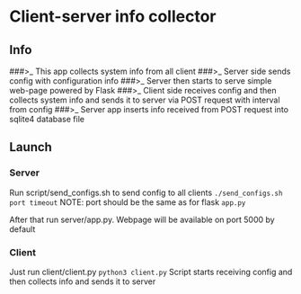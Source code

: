 # Client-server info collector
## Info
###>_  This app collects system info from all client
###>_ Server side sends config with configuration info
###>_ Server then starts to serve simple web-page powered by Flask
###>_ Client side receives config and then collects system info and sends it to server via POST request with interval from config
###>_ Server app inserts info received from POST request into sqlite4 database file 
## Launch
### Server
Run script/send_configs.sh to send config to all clients
`./send_configs.sh port timeout`
NOTE: port should be the same as for flask `app.py`

After that run server/app.py. Webpage will be available on port 5000 by default

### Client

Just run client/client.py 
`python3 client.py`
Script starts receiving config and then collects info and sends it to server
